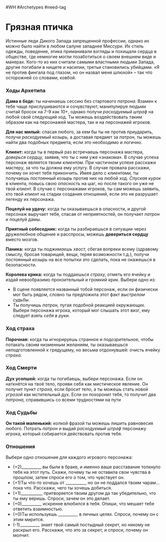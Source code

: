 #WH #Archetypes #need-tag

# Грязная птичка
Истинные леди Дикого Запада запрещенной профессии, однако их можно было найти в любом салуне западнее Миссури. Их стиль одежды, поведение, этика приманивали взгляды и похищали сердца в обществе, где немногие могли позаботиться о своем внешнем виде и манерах. Кого-то из них считали самыми властными людьми Запада, другие погибали в нищете и насилии, третьи становились убийцами. «Я не против фингала под глазом, но он назвал меня шлюхой» – так что осторожней со словами, ковбой.

### Ходы Архетипа 

**Дама в беде:** ты начинаешь сессию без стартового  *патрона.* Взамен к тебе чаще прислушиваются и  сочувствуют, манипулируя людьми считай бросок на 7-9  как 10+, однако получи *расходуемый штраф* на любой  свой следующий ход. Ты можешь воздействовать таким  образом как на персонажей мастера, так и на персонажей  игроков.  

**Для нас милый:** спасая любого, за кем бы ты не  против приударить, получи *расходуемый козырь,* а  доставая предмет за *патрон,* ты можешь найти два  подобных предмета, если это необходимо и логично.  

**Клиент:** когда ты в первый раз встречаешь персонажа  мастера, *доверься сердцу,* заявив, что ты с ним уже  «знакома». В случае успеха персонаж является твоим  *клиентом.* При частичном успехе расскажи мастеру, за что  ты должна ему услугу. В случае провала расскажи, почему  он хочет тебя прикончить. Имея дело с *клиентами,* ты  получаешь *постоянный козырь* против них на любой ход.  *Спуская курок* в клиента, повысь свою *опасность* на шаг,  но после такого он уже не твой *клиент.* В случае с  персонажами игроков, ты сам можешь заявить, кто твой  *клиент* на стадии создания отношений, если это не  разрушает легенду их персонажа.  

**Поцелуй на удачу:** когда ты оказываешься в  опасности, и другой персонаж выручает тебя, спасая от  неприятностей, он получает *патрон* и поцелуй дамы.  

**Приятный собеседник:** когда ты разбираешься в  ситуации через дружелюбное общение и расспросы,  можешь **довериться сердцу** вместо мозгов.  

**Паника:** когда ты *поджимаешь хвост,* сбегая вопреки  всему (здравому смыслу, бросая товарищей, вещи, теряя  возможности т.д.), получи *постоянный козырь* на все  попытки это сделать, пока не окажешься в безопасности.  

**Королева крика:** когда ты поддаешься *страху,* отметь  его ячейку и издай невообразимо пронзительный и  громкий крик. Выбери одно из:  
- В сцене появляется названный тобой персонаж, если  он физически мог быть рядом, словно ты предложила  этот факт *выстрелом судьбы.*  
- Ты получишь *патрон,* пугая подобной реакцией  окружающих. Выбери персонажа игрока, который мог  слышать этот визг, ему следует *взять себя в руки.* 

### Ход страха  
**Порочная:** когда ты игнорируешь странное и  подозрительное, чтобы потакать своим низменным желаниям,  ты оказываешься неподготовленной к грядущему, но весьма  отдохнувшей: очисть ячейку *страха.*

### Ход Смерти  
**Дух усопшей:** когда ты погибаешь, выбери персонажа.  Если он наткнётся на твоё тело, прояви себя как мистическое  явление. Он получит пункт *страха,* если бросит тело, а ты  можешь стать новой *угрозой* как мстительный дух. Если он  похоронит тебя, то получит два *патрона,* справившись со  всеми трудностями на пути

### Ход Судьбы  
**Он такой маленький:** колкой фразой ты можешь лишить  равновесия любого. Потрать *патрон* и выдай *расходуемый  штраф* персонажу игрока, который собирается действовать  против тебя.

### Отношения  
Выбери одно отношение для каждого игрового персонажа:  
- (+2)\_\_\_\_\_\_\_\_\_\_ вы были в браке, и именно ваше расставание  толкнуло тебя на этот путь. Скажи, почему ты не оставила свои  чувства в прошлом, затем спроси его о том, что чувствует он.  
- (+1)Ты что-то хочешь от \_\_\_\_\_\_\_\_\_\_, но он не поддался твоим  чарам... пока что. Расскажи, чего ты хочешь добиться.  
- (+1)\_\_\_\_\_\_\_\_\_\__ притворяется твоим другом да так  убедительно, что ты ему веришь. Спроси, зачем он это делает.  
- (+0)\_\_\_\_\_\_\_\_\_\_ искренне влюбился в тебя. Опиши, что мешает  тебе ответить взаимностью.  
- (+0)Ты используешь \_\_\_\_\_\_\_\_\_\_ в личных целях. Спроси,  почему он с этим мирится.  
- (-1)\_\_\_\_\_\_\_\_\_\_ знает твой самый постыдный секрет, но никому  не раскрыл его. Расскажи, что это за секрет, и спроси, почему  он молчит. 